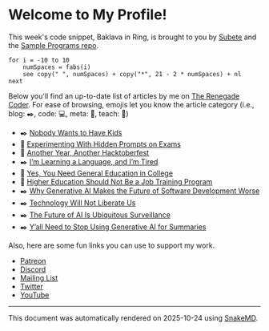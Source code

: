 # Welcome to My Profile!

This week's code snippet, Baklava in Ring, is brought to you by [Subete](https://subete.jeremygrifski.com/en/latest/) and the [Sample Programs repo](https://sampleprograms.io/).

```Ring
for i = -10 to 10
    numSpaces = fabs(i)
    see copy(" ", numSpaces) + copy("*", 21 - 2 * numSpaces) + nl
next
```

Below you'll find an up-to-date list of articles by me on [The Renegade Coder](https://therenegadecoder.com). For ease of browsing, emojis let you know the article category (i.e., blog: :black_nib:, code: :computer:, meta: :thought_balloon:, teach: :apple:)

- :black_nib: [Nobody Wants to Have Kids](https://therenegadecoder.com/blog/nobody-wants-to-have-kids/)
- :apple: [Experimenting With Hidden Prompts on Exams](https://therenegadecoder.com/teach/experimenting-with-hidden-prompts-on-exams/)
- :thought_balloon: [Another Year, Another Hacktoberfest](https://therenegadecoder.com/meta/another-year-another-hacktoberfest/)
- :black_nib: [I’m Learning a Language, and I’m Tired](https://therenegadecoder.com/blog/im-learning-a-language-and-im-tired/)
- :apple: [Yes, You Need General Education in College](https://therenegadecoder.com/teach/yes-you-need-general-education-in-college/)
- :apple: [Higher Education Should Not Be a Job Training Program](https://therenegadecoder.com/teach/higher-education-should-not-be-a-job-training-program/)
- :black_nib: [Why Generative AI Makes the Future of Software Development Worse](https://therenegadecoder.com/blog/why-generative-ai-makes-the-future-of-software-development-worse/)
- :black_nib: [Technology Will Not Liberate Us](https://therenegadecoder.com/blog/technology-will-not-liberate-us/)
- :black_nib: [The Future of AI Is Ubiquitous Surveillance](https://therenegadecoder.com/blog/the-future-of-ai-is-ubiquitous-surveillance/)
- :black_nib: [Y’all Need to Stop Using Generative AI for Summaries](https://therenegadecoder.com/blog/yall-need-to-stop-using-generative-ai-for-summaries/)

Also, here are some fun links you can use to support my work.

- [Patreon](https://www.patreon.com/TheRenegadeCoder)
- [Discord](https://discord.gg/Jhmtj7Z)
- [Mailing List](https://therenegadecoder.com/about/newsletter)
- [Twitter](https://twitter.com/RenegadeCoder94)
- [YouTube](https://www.youtube.com/channel/UCpyoVwOqYRlSAEUPEn7P9hw)

***

This document was automatically rendered on 2025-10-24 using [SnakeMD](https://www.snakemd.io).